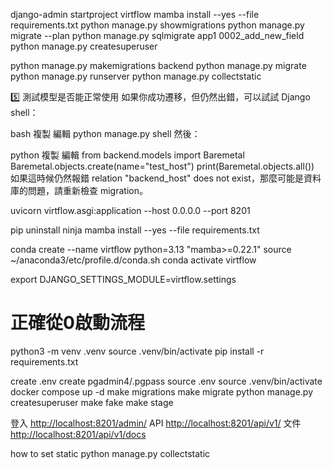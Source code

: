 
django-admin startproject virtflow
mamba install --yes --file requirements.txt
python manage.py showmigrations
python manage.py migrate --plan
python manage.py sqlmigrate app1 0002_add_new_field
 python manage.py createsuperuser


python manage.py makemigrations backend
python manage.py migrate
python manage.py runserver
python manage.py collectstatic

5️⃣ 測試模型是否能正常使用
如果你成功遷移，但仍然出錯，可以試試 Django shell：

bash
複製
編輯
python manage.py shell
然後：

python
複製
編輯
from backend.models import Baremetal
Baremetal.objects.create(name="test_host")
print(Baremetal.objects.all())
如果這時候仍然報錯 relation "backend_host" does not exist，那麼可能是資料庫的問題，請重新檢查 migration。

uvicorn virtflow.asgi:application --host 0.0.0.0 --port 8201

pip uninstall ninja
mamba install --yes --file requirements.txt

conda create --name virtflow python=3.13 "mamba>=0.22.1"
source ~/anaconda3/etc/profile.d/conda.sh
conda activate virtflow

export DJANGO_SETTINGS_MODULE=virtflow.settings

# 正確從0啟動流程
python3 -m venv .venv
source .venv/bin/activate
pip install -r requirements.txt



create .env
create pgadmin4/.pgpass
source .env
source .venv/bin/activate
docker compose up -d
make migrations
make migrate
python manage.py createsuperuser
make fake
make stage

登入
<http://localhost:8201/admin/>
API
<http://localhost:8201/api/v1/>
文件
<http://localhost:8201/api/v1/docs>

how to set static
python manage.py collectstatic
